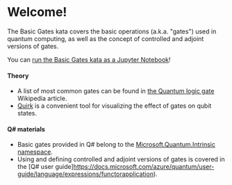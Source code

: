 # Welcome!

The Basic Gates kata covers the basic operations (a.k.a. "gates") used in quantum computing, as well as the concept of controlled and adjoint versions of gates.

You can [run the Basic Gates kata as a Jupyter Notebook](https://mybinder.org/v2/gh/Microsoft/QuantumKatas/main?filepath=BasicGates%2FBasicGates.ipynb)!

#### Theory

* A list of most common gates can be found in [the Quantum logic gate](https://en.wikipedia.org/wiki/Quantum_logic_gate) Wikipedia article.
* [Quirk](http://algassert.com/quirk) is a convenient tool for visualizing the effect of gates on qubit states.

#### Q# materials

* Basic gates provided in Q# belong to the [Microsoft.Quantum.Intrinsic namespace](https://docs.microsoft.com/qsharp/api/qsharp/microsoft.quantum.intrinsic).
* Using and defining controlled and adjoint versions of gates is covered in the [Q# user guide]https://docs.microsoft.com/azure/quantum/user-guide/language/expressions/functorapplication).